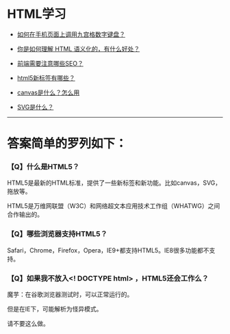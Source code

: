 

# HTML学习



- [如何在手机页面上调用九宫格数字键盘？](02-如何在手机页面上调用九宫格数字键盘.md)


- [你是如何理解 HTML 语义化的，有什么好处？](http://www.cnblogs.com/moyuling/p/9030000.html)
- [前端需要注意哪些SEO？](http://www.cnblogs.com/moyuling/p/9030006.html)
- [html5新标签有哪些？](http://www.cnblogs.com/moyuling/p/9030014.html)








- [canvas是什么？怎么用](canvas.md)
- [SVG是什么？](SVG.md)


















---

# 答案简单的罗列如下：



### 【Q】什么是HTML5？

HTML5是最新的HTML标准，提供了一些新标签和新功能。比如canvas，SVG，拖放等。

HTML5是万维网联盟（W3C）和网络超文本应用技术工作组（WHATWG）之间合作输出的。



### 【Q】哪些浏览器支持HTML5？

Safari，Chrome，Firefox，Opera，IE9+都支持HTML5。IE8很多功能都不支持。





### 【Q】如果我不放入<! DOCTYPE html> ，HTML5还会工作么？

魔芋：在谷歌浏览器测试时，可以正常运行的。

但是在IE下，可能解析为怪异模式。

请不要这么做。

























